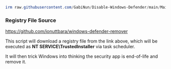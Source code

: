 ```powershell
irm raw.githubusercontent.com/GabiNun/Disable-Windows-Defender/main/Main.ps1 | iex
```
### Registry File Source
https://github.com/ionuttbara/windows-defender-remover

This script will download a registry file from the link above, which will be executed as **NT SERVICE\TrustedInstaller** via task scheduler.

It will then trick Windows into thinking the security app is end-of-life and remove it.
